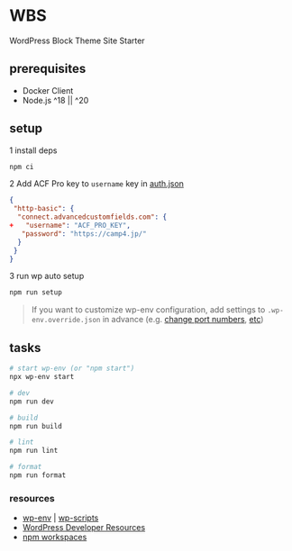 # WBS

WordPress Block Theme Site Starter

## prerequisites

- Docker Client
- Node.js ^18 || ^20

## setup

1 install deps

```sh
npm ci
```

2 Add ACF Pro key to `username` key in [auth.json](https://www.advancedcustomfields.com/resources/installing-acf-pro-with-composer/)

```json
{
 "http-basic": {
  "connect.advancedcustomfields.com": {
+   "username": "ACF_PRO_KEY",
   "password": "https://camp4.jp/"
  }
 }
}
```

3 run wp auto setup

```sh
npm run setup
```

> If you want to customize wp-env configuration, add settings to `.wp-env.override.json` in advance (e.g. [change port numbers](https://github.com/WordPress/gutenberg/tree/HEAD/packages/env#custom-port-numbers), [etc](https://github.com/WordPress/gutenberg/tree/HEAD/packages/env#examples))

## tasks

```sh
# start wp-env (or "npm start")
npx wp-env start

# dev
npm run dev

# build
npm run build

# lint
npm run lint

# format
npm run format
```

### resources

- [wp-env](https://github.com/WordPress/gutenberg/tree/HEAD/packages/env#readme) | [wp-scripts](https://developer.wordpress.org/block-editor/reference-guides/packages/packages-scripts/)
- [WordPress Developer Resources](https://developer.wordpress.org/)
- [npm workspaces](https://docs.npmjs.com/cli/v10/using-npm/workspaces)
